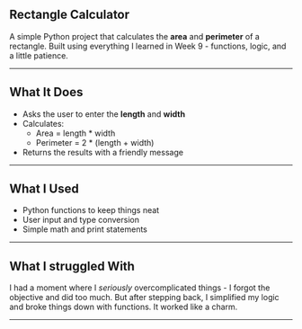 ## Rectangle Calculator

A simple Python project that calculates the **area** and **perimeter** of a rectangle. Built using everything I learned in Week 9 - functions, logic, and a little patience.

---

## What It Does

- Asks the user to enter the **length** and **width**
- Calculates:
  - Area = length * width
  - Perimeter = 2 * (length + width)
- Returns the results with a friendly message

---

## What I Used

- Python functions to keep things neat
- User input and type conversion
- Simple math and print statements

---

## What I struggled With

I had a moment where I *seriously* overcomplicated things - I forgot the objective and did too much. But after stepping back, I simplified my logic and broke things down with functions. It worked like a charm.

---
